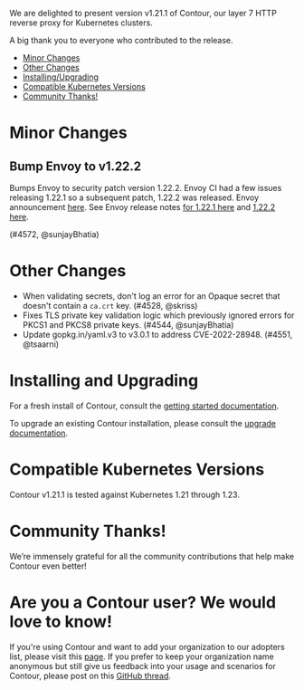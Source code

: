 We are delighted to present version v1.21.1 of Contour, our layer 7 HTTP reverse proxy for Kubernetes clusters.

A big thank you to everyone who contributed to the release.


- [Minor Changes](#minor-changes)
- [Other Changes](#other-changes)
- [Installing/Upgrading](#installing-and-upgrading)
- [Compatible Kubernetes Versions](#compatible-kubernetes-versions)
- [Community Thanks!](#community-thanks)


# Minor Changes

## Bump Envoy to v1.22.2

Bumps Envoy to security patch version 1.22.2.
Envoy CI had a few issues releasing 1.22.1 so a subsequent patch, 1.22.2 was released.
Envoy announcement [here](https://groups.google.com/g/envoy-announce/c/QxI6z6wdL7M).
See Envoy release notes [for 1.22.1 here](https://www.envoyproxy.io/docs/envoy/v1.22.2/version_history/v1.22.1) and [1.22.2 here](https://www.envoyproxy.io/docs/envoy/v1.22.2/version_history/current).

(#4572, @sunjayBhatia)


# Other Changes
- When validating secrets, don't log an error for an Opaque secret that doesn't contain a `ca.crt` key. (#4528, @skriss)
- Fixes TLS private key validation logic which previously ignored errors for PKCS1 and PKCS8 private keys. (#4544, @sunjayBhatia)
- Update gopkg.in/yaml.v3 to v3.0.1 to address CVE-2022-28948. (#4551, @tsaarni)


# Installing and Upgrading

For a fresh install of Contour, consult the [getting started documentation](https://projectcontour.io/getting-started/).

To upgrade an existing Contour installation, please consult the [upgrade documentation](https://projectcontour.io/resources/upgrading/).


# Compatible Kubernetes Versions

Contour v1.21.1 is tested against Kubernetes 1.21 through 1.23.

# Community Thanks!
We’re immensely grateful for all the community contributions that help make Contour even better!


# Are you a Contour user? We would love to know!
If you're using Contour and want to add your organization to our adopters list, please visit this [page](https://github.com/projectcontour/contour/blob/master/ADOPTERS.md). If you prefer to keep your organization name anonymous but still give us feedback into your usage and scenarios for Contour, please post on this [GitHub thread](https://github.com/projectcontour/contour/issues/1269).
